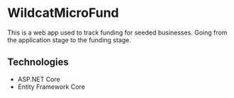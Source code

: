 # WildcatMicroFund

This is a web app used to track funding for seeded businesses. Going from the application stage to the funding stage.

## Technologies
* ASP.NET Core
* Entity Framework Core

